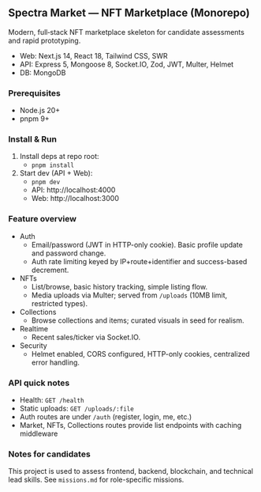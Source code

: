 ## Spectra Market — NFT Marketplace (Monorepo)

Modern, full‑stack NFT marketplace skeleton for candidate assessments and rapid prototyping.

- Web: Next.js 14, React 18, Tailwind CSS, SWR
- API: Express 5, Mongoose 8, Socket.IO, Zod, JWT, Multer, Helmet
- DB: MongoDB

### Prerequisites

- Node.js 20+
- pnpm 9+

### Install & Run

1) Install deps at repo root:
   - `pnpm install`
2) Start dev (API + Web):
   - `pnpm dev`
   - API: http://localhost:4000
   - Web: http://localhost:3000

### Feature overview

- Auth
  - Email/password (JWT in HTTP-only cookie). Basic profile update and password change.
  - Auth rate limiting keyed by IP+route+identifier and success-based decrement.
- NFTs
  - List/browse, basic history tracking, simple listing flow.
  - Media uploads via Multer; served from `/uploads` (10MB limit, restricted types).
- Collections
  - Browse collections and items; curated visuals in seed for realism.
- Realtime
  - Recent sales/ticker via Socket.IO.
- Security
  - Helmet enabled, CORS configured, HTTP-only cookies, centralized error handling.

### API quick notes

- Health: `GET /health`
- Static uploads: `GET /uploads/:file`
- Auth routes are under `/auth` (register, login, me, etc.)
- Market, NFTs, Collections routes provide list endpoints with caching middleware

### Notes for candidates

This project is used to assess frontend, backend, blockchain, and technical lead skills. See `missions.md` for role-specific missions.


